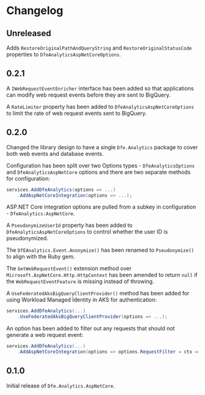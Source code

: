 # Changelog

## Unreleased

Adds `RestoreOriginalPathAndQueryString` and `RestoreOriginalStatusCode` properties to `DfeAnalyticsAspNetCoreOptions`.

## 0.2.1

A `IWebRequestEventEnricher` interface has been added so that applications can modify web request events before they are sent to BigQuery.

A `RateLimiter` property has been added to `DfeAnalyticsAspNetCoreOptions` to limit the rate of web request events sent to BigQuery.

## 0.2.0

Changed the library design to have a single `Dfe.Analytics` package to cover both web events and database events.

Configuration has been split over two Options types - `DfeAnalyticsOptions` and `DfeAnalyticsAspNetCore` options and there are two separate methods for configuration:
```cs
services.AddDfeAnalytics(options => ...)
    .AddAspNetCoreIntegration(options => ...);
```

ASP.NET Core integration options are pulled from a subkey in configuration - `DfeAnalytics:AspNetCore`.

A `PseudonymizeUserId` property has been added to `DfeAnalyticsAspNetCoreOptions` to control whether the user ID is pseudonymized.

The `DfEAnalytics.Event.Anonymize()` has been renamed to `Pseudonymize()` to align with the Ruby gem.

The `GetWebRequestEvent()` extension method over `Microsoft.AspNetCore.Http.HttpContext` has been amended to return `null` if the `WebRequestEventFeature` is missing instead of throwing.

A `UseFederatedAksBigQueryClientProvider()` method has been added for using Workload Managed Identity in AKS for authentication:
```cs
services.AddDfeAnalytics(...)
    .UseFederatedAksBigQueryClientProvider(options => ...);
```

An option has been added to filter out any requests that should not generate a web request event:
```cs
services.AddDfeAnalytics(...)
    .AddAspNetCoreIntegration(options => options.RequestFilter = ctx => /* filter condition */);
```


## 0.1.0

Initial release of `Dfe.Analytics.AspNetCore`.
